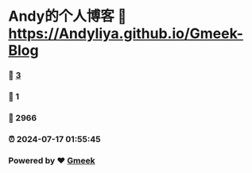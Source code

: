 # Andy的个人博客 :link: https://Andyliya.github.io/Gmeek-Blog 
### :page_facing_up: [3](https://Andyliya.github.io/Gmeek-Blog/tag.html) 
### :speech_balloon: 1 
### :hibiscus: 2966 
### :alarm_clock: 2024-07-17 01:55:45 
### Powered by :heart: [Gmeek](https://github.com/Meekdai/Gmeek)
